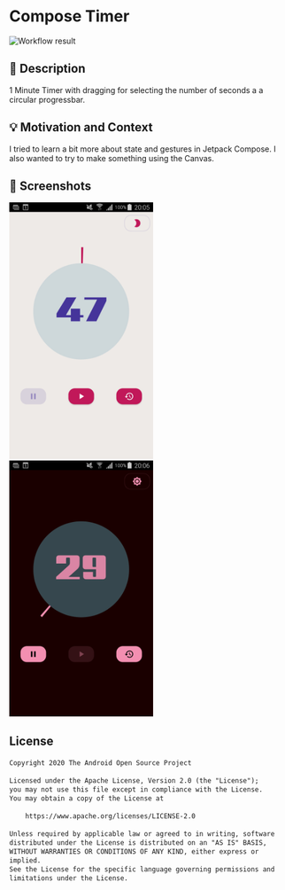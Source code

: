 # Compose Timer

![Workflow result](https://github.com/HugoMatilla/android-dev-challenge-compose-timer/workflows/Check/badge.svg)

## :scroll: Description

1 Minute Timer with dragging for selecting the number of seconds a a circular progressbar.

## :bulb: Motivation and Context

I tried to learn a bit more about state and gestures in Jetpack Compose. I also wanted to try to make something using
the Canvas.

## :camera_flash: Screenshots

<img src="/results/screenshot_1.png" width="260">&emsp;<img src="/results/screenshot_2.png" width="260">

## License

```
Copyright 2020 The Android Open Source Project

Licensed under the Apache License, Version 2.0 (the "License");
you may not use this file except in compliance with the License.
You may obtain a copy of the License at

    https://www.apache.org/licenses/LICENSE-2.0

Unless required by applicable law or agreed to in writing, software
distributed under the License is distributed on an "AS IS" BASIS,
WITHOUT WARRANTIES OR CONDITIONS OF ANY KIND, either express or implied.
See the License for the specific language governing permissions and
limitations under the License.
```